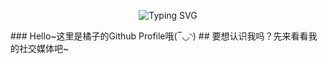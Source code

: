 <p align="center">
<img src="https://readme-typing-svg.herokuapp.com?font=Fira+Code&size=22&duration=4099&pause=1000&color=FF7575&random=false&width=435&lines=Hi!+My+Name+Is+Orange!" alt="Typing SVG" />
</p>
### Hello~这里是橘子的Github Profile哦(‾◡◝)
## 要想认识我吗？先来看看我的社交媒体吧~
